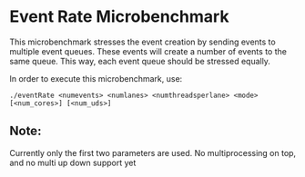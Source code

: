 # Event Rate Microbenchmark

This microbenchmark stresses the event creation by sending events to multiple event queues. These events will create a number of events to the same queue. This way, each event queue should be stressed equally. 

In order to execute this microbenchmark, use:

```
./eventRate <numevents> <numlanes> <numthreadsperlane> <mode> [<num_cores>] [<num_uds>]
```

## Note: 
Currently only the first two parameters are used. No multiprocessing on top, and no multi up down support yet 